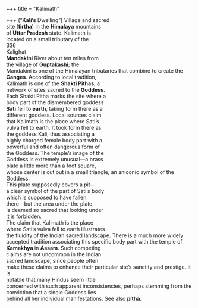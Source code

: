 +++
title = "Kalimath"

+++
(“**Kali’s** Dwelling”) Village and sacred  
site (**tirtha**) in the **Himalaya** mountains  
of **Uttar Pradesh** state. Kalimath is  
located on a small tributary of the  
336  
Kalighat  
**Mandakini** River about ten miles from  
the village of **Guptakashi**; the  
Mandakini is one of the Himalayan tributaries that combine to create the  
**Ganges**. According to local tradition,  
Kalimath is one of the **Shakti Pithas**, a  
network of sites sacred to the **Goddess**.  
Each Shakti Pitha marks the site where a  
body part of the dismembered goddess  
**Sati** fell to **earth**, taking form there as a  
different goddess. Local sources claim  
that Kalimath is the place where Sati’s  
vulva fell to earth. It took form there as  
the goddess Kali, thus associating a  
highly charged female body part with a  
powerful and often dangerous form of  
the Goddess. The temple’s image of the  
Goddess is extremely unusual—a brass  
plate a little more than a foot square,  
whose center is cut out in a small triangle, an aniconic symbol of the Goddess.  
This plate supposedly covers a pit—  
a clear symbol of the part of Sati’s body  
which is supposed to have fallen  
there—but the area under the plate  
is deemed so sacred that looking under  
it is forbidden.  
The claim that Kalimath is the place  
where Sati’s vulva fell to earth illustrates  
the fluidity of the Indian sacred landscape. There is a much more widely  
accepted tradition associating this specific body part with the temple of  
**Kamakhya** in **Assam**. Such competing  
claims are not uncommon in the Indian  
sacred landscape, since people often  
make these claims to enhance their particular site’s sanctity and prestige. It is  
notable that many Hindus seem little  
concerned with such apparent inconsistencies, perhaps stemming from the  
conviction that a single Goddess lies  
behind all her individual manifestations. See also **pitha**.